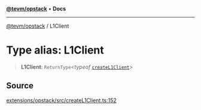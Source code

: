 [**@tevm/opstack**](../README.md) • **Docs**

***

[@tevm/opstack](../globals.md) / L1Client

# Type alias: L1Client

> **L1Client**: `ReturnType`\<*typeof* [`createL1Client`](../functions/createL1Client.md)\>

## Source

[extensions/opstack/src/createL1Client.ts:152](https://github.com/evmts/tevm-monorepo/blob/main/extensions/opstack/src/createL1Client.ts#L152)
